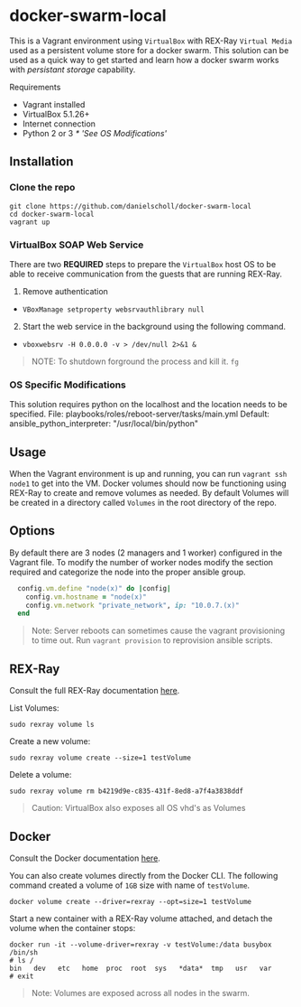 # docker-swarm-local

This is a Vagrant environment using `VirtualBox` with REX-Ray `Virtual Media` used
as a persistent volume store for a docker swarm.  This solution can be used as a quick 
way to get started and learn how a docker swarm works with _persistant storage_ capability.

Requirements
- Vagrant installed
- VirtualBox 5.1.26+
- Internet connection
- Python 2 or 3 _* 'See OS Modifications'_

## Installation
### Clone the repo

```
git clone https://github.com/danielscholl/docker-swarm-local
cd docker-swarm-local
vagrant up
```

### VirtualBox SOAP Web Service

There are two __REQUIRED__ steps to prepare the `VirtualBox` host OS to be able to
receive communication from the guests that are running REX-Ray.  

1. Remove authentication
 - `VBoxManage setproperty websrvauthlibrary null`
2. Start the web service in the background using the following command. 
 - `vboxwebsrv -H 0.0.0.0 -v > /dev/null 2>&1 &`

>NOTE: To shutdown forground the process and kill it.  `fg`

### OS Specific Modifications

This solution requires python on the localhost and the location needs to be specified.
File: playbooks/roles/reboot-server/tasks/main.yml
Default: ansible_python_interpreter: "/usr/local/bin/python"

## Usage
When the Vagrant environment is up and running, you can run `vagrant ssh node1` to get into the VM.  Docker volumes should now be functioning using REX-Ray to create and remove volumes as needed. By default Volumes will be created in a directory called `Volumes` in the root directory of the repo.  

## Options
By default there are 3 nodes (2 managers and 1 worker) configured in the Vagrant file. To modify the number of worker nodes modify the section required and categorize the node into the proper ansible group.

```ruby
  config.vm.define "node(x)" do |config|
    config.vm.hostname = "node(x)"
    config.vm.network "private_network", ip: "10.0.7.(x)"
  end
```

>Note: Server reboots can sometimes cause the vagrant provisioning to time out. Run `vagrant provision` to reprovision ansible scripts.

## REX-Ray
Consult the full REX-Ray documentation [here](http://rexray.readthedocs.org/en/stable/).

List Volumes:

`sudo rexray volume ls`

Create a new volume:

`sudo rexray volume create --size=1 testVolume`

Delete a volume:

`sudo rexray volume rm b4219d9e-c835-431f-8ed8-a7f4a3838ddf`

>Caution: VirtualBox also exposes all OS vhd's as Volumes

## Docker
Consult the Docker documentation [here](https://docs.docker.com/engine/admin/volumes/volumes/#choosing-the--v-or-mount-flag).  

You can also create volumes directly from the Docker CLI.  The following command created a volume of `1GB` size with name of `testVolume`.

```
docker volume create --driver=rexray --opt=size=1 testVolume
```

Start a new container with a REX-Ray volume attached, and detach the volume when the container stops:

```
docker run -it --volume-driver=rexray -v testVolume:/data busybox /bin/sh
# ls /
bin   dev   etc   home  proc  root  sys   *data*  tmp   usr   var
# exit
```

>Note: Volumes are exposed across all nodes in the swarm.


